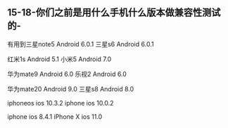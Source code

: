 ## 15-18-你们之前是用什么手机什么版本做兼容性测试的-

有用到三星note5 Android 6.0.1   三星s6 Android 6.0.1

红米1s Android 5.1     小米5 Android 7.0

华为mate9 Android 6.0    乐视2 Android 6.0

华为mate20 Android 9.0   三星s8 Android 8.0

iphoneos ios 10.3.2     iphone ios 10.0.2

iphone ios 8.4.1      iPhone X ios 11.0

